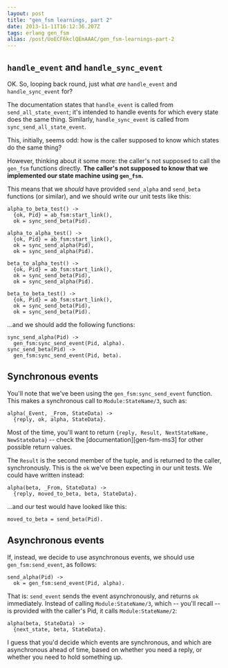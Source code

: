 ```yaml
---
layout: post
title: "gen_fsm learnings, part 2"
date: 2013-11-11T16:12:36.207Z
tags: erlang gen_fsm
alias: /post/UoECF6kclQEmAAAC/gen_fsm-learnings-part-2
---
```


## `handle_event` and `handle_sync_event`

OK. So, looping back round, just what _are_ `handle_event` and
`handle_sync_event` for?

The documentation states that `handle_event` is called from
`send_all_state_event`; it's intended to handle events for which every state
does the same thing. Similarly, `handle_sync_event` is called from
`sync_send_all_state_event`.

This, initially, seems odd: how is the caller supposed to know which states do
the same thing?

However, thinking about it some more: the caller's not supposed to call the
`gen_fsm` functions directly. **The caller's not supposed to know that we
implemented our state machine using `gen_fsm`.**

This means that we _should_ have provided `send_alpha` and `send_beta`
functions (or similar), and we should write our unit tests like this:

    alpha_to_beta_test() ->
      {ok, Pid} = ab_fsm:start_link(),
      ok = sync_send_beta(Pid).

    alpha_to_alpha_test() ->
      {ok, Pid} = ab_fsm:start_link(),
      ok = sync_send_alpha(Pid),
      ok = sync_send_alpha(Pid).

    beta_to_alpha_test() ->
      {ok, Pid} = ab_fsm:start_link(),
      ok = sync_send_beta(Pid),
      ok = sync_send_alpha(Pid).

    beta_to_beta_test() ->
      {ok, Pid} = ab_fsm:start_link(),
      ok = sync_send_beta(Pid),
      ok = sync_send_beta(Pid).

...and we should add the following functions:

    sync_send_alpha(Pid) ->
      gen_fsm:sync_send_event(Pid, alpha).
    sync_send_beta(Pid) ->
      gen_fsm:sync_send_event(Pid, beta).

## Synchronous events

You'll note that we've been using the `gen_fsm:sync_send_event` function. This
makes a synchronous call to `Module:StateName/3`, such as:

    alpha(_Event, _From, StateData) ->
      {reply, ok, alpha, StateData}.

Most of the time, you'll want to return `{reply, Result, NextStateName,
NewStateData}` -- check the [documentation][gen-fsm-ms3] for other possible
return values.

The `Result` is the second member of the tuple, and is returned to the caller,
synchronously. This is the `ok` we've been expecting in our unit tests. We
could have written instead:

    alpha(beta, _From, StateData) ->
      {reply, moved_to_beta, beta, StateData}.

...and our test would have looked like this:

    moved_to_beta = send_beta(Pid).

## Asynchronous events

If, instead, we decide to use asynchronous events, we should use
`gen_fsm:send_event`, as follows:

    send_alpha(Pid) ->
      ok = gen_fsm:send_event(Pid, alpha).

That is: `send_event` sends the event asynchronously, and returns `ok`
immediately. Instead of calling `Module:StateName/3`, which -- you'll recall --
is provided with the caller's Pid, it calls `Module:StateName/2`:

    alpha(beta, StateData) ->
      {next_state, beta, StateData}.

I guess that you'd decide which events are synchronous, and which are
asynchronous ahead of time, based on whether you need a reply, or whether you
need to hold something up.
